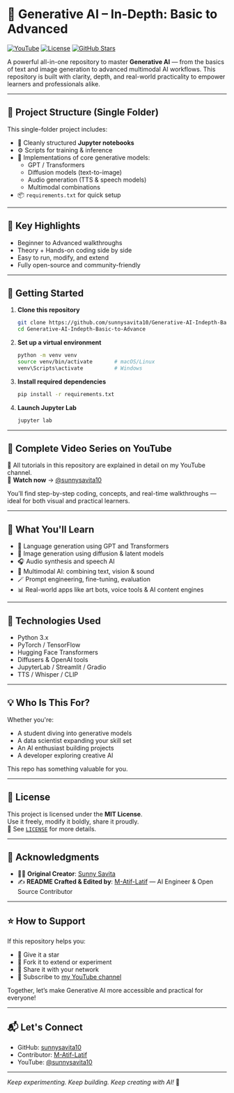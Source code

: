 # 🚀 Generative AI – In-Depth: Basic to Advanced

[![YouTube](https://img.shields.io/badge/Watch%20on-YouTube-red?style=flat&logo=youtube)](https://youtube.com/@sunnysavita10?si=m0A0Cznge6VM3bTI)
[![License](https://img.shields.io/badge/License-MIT-blue.svg)](LICENSE)
[![GitHub Stars](https://img.shields.io/github/stars/sunnysavita10/Generative-AI-Indepth-Basic-to-Advance?style=social)](https://github.com/sunnysavita10/Generative-AI-Indepth-Basic-to-Advance)

A powerful all-in-one repository to master **Generative AI** — from the basics of text and image generation to advanced multimodal AI workflows. This repository is built with clarity, depth, and real-world practicality to empower learners and professionals alike.

---

## 📁 Project Structure (Single Folder)

This single-folder project includes:

- 📘 Cleanly structured **Jupyter notebooks**
- ⚙️ Scripts for training & inference
- 🧠 Implementations of core generative models:
  - GPT / Transformers
  - Diffusion models (text-to-image)
  - Audio generation (TTS & speech models)
  - Multimodal combinations
- 📦 `requirements.txt` for quick setup

---

## 🎯 Key Highlights

- Beginner to Advanced walkthroughs
- Theory + Hands-on coding side by side
- Easy to run, modify, and extend
- Fully open-source and community-friendly

---

## 🚀 Getting Started

1. **Clone this repository**
   ```bash
   git clone https://github.com/sunnysavita10/Generative-AI-Indepth-Basic-to-Advance.git
   cd Generative-AI-Indepth-Basic-to-Advance
   ```

2. **Set up a virtual environment**
   ```bash
   python -m venv venv
   source venv/bin/activate       # macOS/Linux
   venv\Scripts\activate          # Windows
   ```

3. **Install required dependencies**
   ```bash
   pip install -r requirements.txt
   ```

4. **Launch Jupyter Lab**
   ```bash
   jupyter lab
   ```

---

## 🎥 Complete Video Series on YouTube

📌 All tutorials in this repository are explained in detail on my YouTube channel.  
🔗 **Watch now** → [@sunnysavita10](https://youtube.com/@sunnysavita10?si=m0A0Cznge6VM3bTI)

You’ll find step-by-step coding, concepts, and real-time walkthroughs — ideal for both visual and practical learners.

---

## 🧠 What You'll Learn

- 🔡 Language generation using GPT and Transformers  
- 🧬 Image generation using diffusion & latent models  
- 🎧 Audio synthesis and speech AI  
- 🤖 Multimodal AI: combining text, vision & sound  
- 🪄 Prompt engineering, fine-tuning, evaluation  
- 📊 Real-world apps like art bots, voice tools & AI content engines

---

## 🧰 Technologies Used

- Python 3.x  
- PyTorch / TensorFlow  
- Hugging Face Transformers  
- Diffusers & OpenAI tools  
- JupyterLab / Streamlit / Gradio  
- TTS / Whisper / CLIP  

---

## 💡 Who Is This For?

Whether you're:

- A student diving into generative models  
- A data scientist expanding your skill set  
- An AI enthusiast building projects  
- A developer exploring creative AI

This repo has something valuable for you.

---

## 📜 License

This project is licensed under the **MIT License**.  
Use it freely, modify it boldly, share it proudly.  
🔗 See [`LICENSE`](LICENSE) for more details.

---

## 🙌 Acknowledgments

- 👨‍🏫 **Original Creator**: [Sunny Savita](https://github.com/sunnysavita10)  
- ✍️ **README Crafted & Edited by**: [M-Atif-Latif](https://github.com/M-Atif-Latif) — AI Engineer & Open Source Contributor

---

## ⭐ How to Support

If this repository helps you:

- 🌟 Give it a star
- 🍴 Fork it to extend or experiment
- 🔁 Share it with your network
- 🧠 Subscribe to [my YouTube channel](https://youtube.com/@sunnysavita10?si=m0A0Cznge6VM3bTI)

Together, let’s make Generative AI more accessible and practical for everyone!

---

## 📬 Let's Connect

- GitHub: [sunnysavita10](https://github.com/sunnysavita10)  
- Contributor: [M-Atif-Latif](https://github.com/M-Atif-Latif)  
- YouTube: [@sunnysavita10](https://youtube.com/@sunnysavita10?si=m0A0Cznge6VM3bTI)

---

_Keep experimenting. Keep building. Keep creating with AI!_ 🚀
